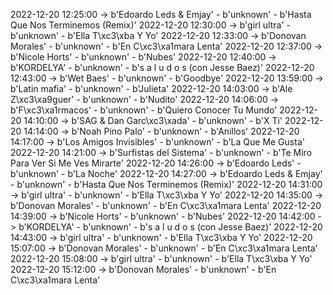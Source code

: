 2022-12-20 12:25:00 -> b'Edoardo Leds & Emjay' - b'unknown' - b'Hasta Que Nos Terminemos (Remix)'
2022-12-20 12:30:00 -> b'girl ultra' - b'unknown' - b'Ella T\xc3\xba Y Yo'
2022-12-20 12:33:00 -> b'Donovan Morales' - b'unknown' - b'En C\xc3\xa1mara Lenta'
2022-12-20 12:37:00 -> b'Nicole Horts' - b'unknown' - b'Nubes'
2022-12-20 12:40:00 -> b'KORDELYA' - b'unknown' - b's a l u d o s (con Jesse Baez)'
2022-12-20 12:43:00 -> b'Wet Baes' - b'unknown' - b'Goodbye'
2022-12-20 13:59:00 -> b'Latin mafia' - b'unknown' - b'Julieta'
2022-12-20 14:03:00 -> b'Ale Z\xc3\xa9guer' - b'unknown' - b'Nudito'
2022-12-20 14:06:00 -> b'F\xc3\xa1rmacos' - b'unknown' - b'Quiero Conocer Tu Mundo'
2022-12-20 14:10:00 -> b'SAG & Dan Garc\xc3\xada' - b'unknown' - b'X Ti'
2022-12-20 14:14:00 -> b'Noah Pino Palo' - b'unknown' - b'Anillos'
2022-12-20 14:17:00 -> b'Los Amigos Invisibles' - b'unknown' - b'La Que Me Gusta'
2022-12-20 14:21:00 -> b'Surfistas del Sistema' - b'unknown' - b'Te Miro Para Ver Si Me Ves Mirarte'
2022-12-20 14:26:00 -> b'Edoardo Leds' - b'unknown' - b'La Noche'
2022-12-20 14:27:00 -> b'Edoardo Leds & Emjay' - b'unknown' - b'Hasta Que Nos Terminemos (Remix)'
2022-12-20 14:31:00 -> b'girl ultra' - b'unknown' - b'Ella T\xc3\xba Y Yo'
2022-12-20 14:35:00 -> b'Donovan Morales' - b'unknown' - b'En C\xc3\xa1mara Lenta'
2022-12-20 14:39:00 -> b'Nicole Horts' - b'unknown' - b'Nubes'
2022-12-20 14:42:00 -> b'KORDELYA' - b'unknown' - b's a l u d o s (con Jesse Baez)'
2022-12-20 14:43:00 -> b'girl ultra' - b'unknown' - b'Ella T\xc3\xba Y Yo'
2022-12-20 15:07:00 -> b'Donovan Morales' - b'unknown' - b'En C\xc3\xa1mara Lenta'
2022-12-20 15:08:00 -> b'girl ultra' - b'unknown' - b'Ella T\xc3\xba Y Yo'
2022-12-20 15:12:00 -> b'Donovan Morales' - b'unknown' - b'En C\xc3\xa1mara Lenta'
